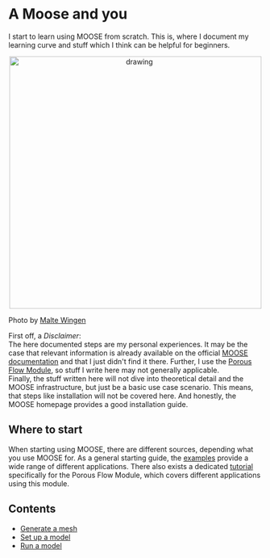# A Moose and you

I start to learn using MOOSE from scratch. This is, where I document my learning curve and stuff which I think can be helpful for beginners.  

<p align="center">
  <img src="https://images.unsplash.com/photo-1498334906313-6e099a1bd87b?ixlib=rb-1.2.1&ixid=eyJhcHBfaWQiOjEyMDd9&auto=format&fit=crop&w=1350&q=80" alt="drawing" width="500"/>
</p>  

Photo by [Malte Wingen](https://unsplash.com/@maltewingen)

First off, a *Disclaimer*:  
The here documented steps are my personal experiences. It may be the case that relevant information is already available on the official [MOOSE documentation](https://www.mooseframework.org/) and that I just didn't find it there. Further, I use the [Porous Flow Module](https://www.mooseframework.org/modules/porous_flow/index.html), so stuff I write here may not generally applicable.  
Finally, the stuff written here will not dive into theoretical detail and the MOOSE infrastructure, but just be a basic use case scenario.
This means, that steps like installation will not be covered here. And honestly, the MOOSE homepage provides a good installation guide.  

## Where to start  

When starting using MOOSE, there are different sources, depending what you use MOOSE for. As a general starting guide, the [examples](https://www.mooseframework.org/examples/) provide a wide range of different applications. There also exists a dedicated [tutorial](https://www.mooseframework.org/modules/porous_flow/tutorial_00.html) specifically for the Porous Flow Module, which covers different applications using this module.

## Contents

* [Generate a mesh](content/makemesh.md)  
* [Set up a model](content/inputfiles.md)  
* [Run a model](content/runmodel.md)